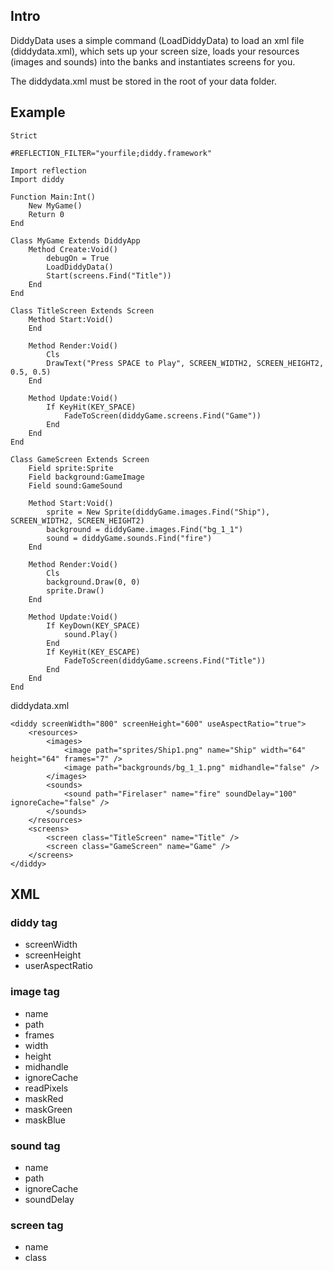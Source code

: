 ## Intro ##

DiddyData uses a simple command (LoadDiddyData) to load an xml file (diddydata.xml), which sets up your screen size, loads your resources (images and sounds) into the banks and instantiates screens for you.

The diddydata.xml must be stored in the root of your data folder.

## Example ##
```
Strict

#REFLECTION_FILTER="yourfile;diddy.framework"

Import reflection
Import diddy

Function Main:Int()
	New MyGame()
	Return 0
End

Class MyGame Extends DiddyApp
	Method Create:Void()
		debugOn = True
		LoadDiddyData()
		Start(screens.Find("Title"))
	End	
End

Class TitleScreen Extends Screen
	Method Start:Void()
	End

	Method Render:Void()
		Cls
		DrawText("Press SPACE to Play", SCREEN_WIDTH2, SCREEN_HEIGHT2, 0.5, 0.5)
	End
	
	Method Update:Void()
		If KeyHit(KEY_SPACE)
			FadeToScreen(diddyGame.screens.Find("Game"))
		End
	End
End

Class GameScreen Extends Screen
	Field sprite:Sprite
	Field background:GameImage
	Field sound:GameSound
	
	Method Start:Void()
		sprite = New Sprite(diddyGame.images.Find("Ship"), SCREEN_WIDTH2, SCREEN_HEIGHT2)
		background = diddyGame.images.Find("bg_1_1")
		sound = diddyGame.sounds.Find("fire")
	End
	
	Method Render:Void()
		Cls
		background.Draw(0, 0)
		sprite.Draw()
	End
	
	Method Update:Void()
		If KeyDown(KEY_SPACE)
			sound.Play()
		End
		If KeyHit(KEY_ESCAPE)
			FadeToScreen(diddyGame.screens.Find("Title"))
		End
	End
End
```

diddydata.xml
```
<diddy screenWidth="800" screenHeight="600" useAspectRatio="true">
	<resources>
		<images>
			<image path="sprites/Ship1.png" name="Ship" width="64" height="64" frames="7" />
			<image path="backgrounds/bg_1_1.png" midhandle="false" />
		</images>
		<sounds>
			<sound path="Firelaser" name="fire" soundDelay="100" ignoreCache="false" />
		</sounds>
	</resources>
	<screens>
		<screen class="TitleScreen" name="Title" />
		<screen class="GameScreen" name="Game" />
	</screens>
</diddy>
```

## XML ##

### diddy tag ###
  * screenWidth
  * screenHeight
  * userAspectRatio

### image tag ###
  * name
  * path
  * frames
  * width
  * height
  * midhandle
  * ignoreCache
  * readPixels
  * maskRed
  * maskGreen
  * maskBlue

### sound tag ###
  * name
  * path
  * ignoreCache
  * soundDelay

### screen tag ###
  * name
  * class